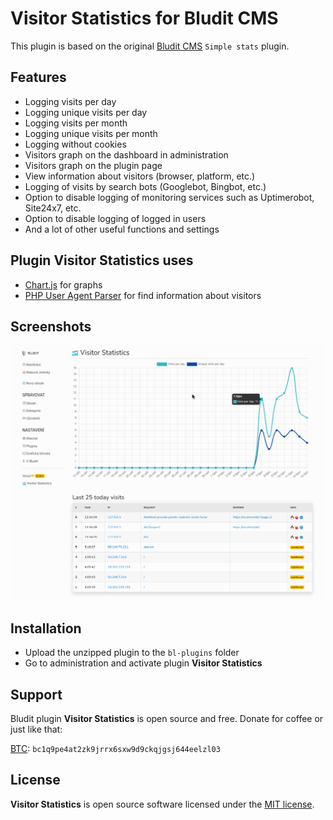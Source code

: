 # Visitor Statistics for Bludit CMS

This plugin is based on the original [Bludit CMS](https://www.bludit.com/) `Simple stats` plugin.

## Features
 - Logging visits per day
 - Logging unique visits per day
 - Logging visits per month
 - Logging unique visits per month
 - Logging without cookies
 - Visitors graph on the dashboard in administration
 - Visitors graph on the plugin page
 - View information about visitors (browser, platform, etc.)
 - Logging of visits by search bots (Googlebot, Bingbot, etc.)
 - Option to disable logging of monitoring services such as Uptimerobot, Site24x7, etc.
 - Option to disable logging of logged in users
 - And a lot of other useful functions and settings

## Plugin Visitor Statistics uses
 - [Chart.js](https://www.chartjs.org/) for graphs
 - [PHP User Agent Parser](https://github.com/donatj/PhpUserAgent) for find information about visitors

## Screenshots
![](https://raw.githubusercontent.com/Elixcz/visitor-statistics/main/screenshots/screenshot-1.png)
![](https://raw.githubusercontent.com/Elixcz/visitor-statistics/main/screenshots/screenshot-3.png)

## Installation
 - Upload the unzipped plugin to the `bl-plugins` folder
 - Go to administration and activate plugin **Visitor Statistics**

## Support
Bludit plugin **Visitor Statistics** is open source and free. Donate for coffee or just like that:

[BTC](bitcoin:bc1q9pe4at2zk9jrrx6sxw9d9ckqjgsj644eelzl03?message=VisitorStatistics): `bc1q9pe4at2zk9jrrx6sxw9d9ckqjgsj644eelzl03`

## License
**Visitor Statistics** is open source software licensed under the [MIT license](https://tldrlegal.com/license/mit-license).




